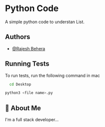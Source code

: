 # Python Code 

A simple python code to understan List.


## Authors

- [@Rajesh Behera](https://www.instagram.com/_rajeshbehera16)
## Running Tests

To run tests, run the following command in mac

```bash
  cd Desktop
```
```bash
python3 <file name>.py

```
## 🚀 About Me
I'm a full stack developer...



